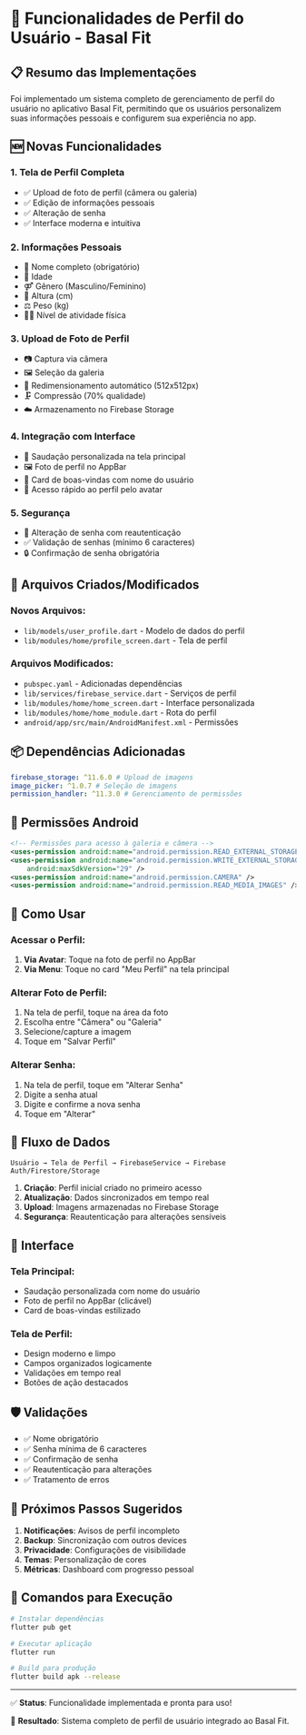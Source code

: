 # 👤 Funcionalidades de Perfil do Usuário - Basal Fit

## 📋 Resumo das Implementações

Foi implementado um sistema completo de gerenciamento de perfil do usuário no aplicativo Basal Fit, permitindo que os usuários personalizem suas informações pessoais e configurem sua experiência no app.

## 🆕 Novas Funcionalidades

### 1. **Tela de Perfil Completa**

- ✅ Upload de foto de perfil (câmera ou galeria)
- ✅ Edição de informações pessoais
- ✅ Alteração de senha
- ✅ Interface moderna e intuitiva

### 2. **Informações Pessoais**

- 📝 Nome completo (obrigatório)
- 🎂 Idade
- ⚤ Gênero (Masculino/Feminino)
- 📏 Altura (cm)
- ⚖️ Peso (kg)
- 🏃‍♂️ Nível de atividade física

### 3. **Upload de Foto de Perfil**

- 📷 Captura via câmera
- 🖼️ Seleção da galeria
- 🔄 Redimensionamento automático (512x512px)
- 🗜️ Compressão (70% qualidade)
- ☁️ Armazenamento no Firebase Storage

### 4. **Integração com Interface**

- 👋 Saudação personalizada na tela principal
- 🖼️ Foto de perfil no AppBar
- 🎨 Card de boas-vindas com nome do usuário
- 📱 Acesso rápido ao perfil pelo avatar

### 5. **Segurança**

- 🔐 Alteração de senha com reautenticação
- ✅ Validação de senhas (mínimo 6 caracteres)
- 🔒 Confirmação de senha obrigatória

## 📁 Arquivos Criados/Modificados

### Novos Arquivos:

- `lib/models/user_profile.dart` - Modelo de dados do perfil
- `lib/modules/home/profile_screen.dart` - Tela de perfil

### Arquivos Modificados:

- `pubspec.yaml` - Adicionadas dependências
- `lib/services/firebase_service.dart` - Serviços de perfil
- `lib/modules/home/home_screen.dart` - Interface personalizada
- `lib/modules/home/home_module.dart` - Rota do perfil
- `android/app/src/main/AndroidManifest.xml` - Permissões

## 📦 Dependências Adicionadas

```yaml
firebase_storage: ^11.6.0 # Upload de imagens
image_picker: ^1.0.7 # Seleção de imagens
permission_handler: ^11.3.0 # Gerenciamento de permissões
```

## 🔧 Permissões Android

```xml
<!-- Permissões para acesso à galeria e câmera -->
<uses-permission android:name="android.permission.READ_EXTERNAL_STORAGE" />
<uses-permission android:name="android.permission.WRITE_EXTERNAL_STORAGE"
    android:maxSdkVersion="29" />
<uses-permission android:name="android.permission.CAMERA" />
<uses-permission android:name="android.permission.READ_MEDIA_IMAGES" />
```

## 🎯 Como Usar

### Acessar o Perfil:

1. **Via Avatar**: Toque na foto de perfil no AppBar
2. **Via Menu**: Toque no card "Meu Perfil" na tela principal

### Alterar Foto de Perfil:

1. Na tela de perfil, toque na área da foto
2. Escolha entre "Câmera" ou "Galeria"
3. Selecione/capture a imagem
4. Toque em "Salvar Perfil"

### Alterar Senha:

1. Na tela de perfil, toque em "Alterar Senha"
2. Digite a senha atual
3. Digite e confirme a nova senha
4. Toque em "Alterar"

## 🔄 Fluxo de Dados

```
Usuário → Tela de Perfil → FirebaseService → Firebase Auth/Firestore/Storage
```

1. **Criação**: Perfil inicial criado no primeiro acesso
2. **Atualização**: Dados sincronizados em tempo real
3. **Upload**: Imagens armazenadas no Firebase Storage
4. **Segurança**: Reautenticação para alterações sensíveis

## 🎨 Interface

### Tela Principal:

- Saudação personalizada com nome do usuário
- Foto de perfil no AppBar (clicável)
- Card de boas-vindas estilizado

### Tela de Perfil:

- Design moderno e limpo
- Campos organizados logicamente
- Validações em tempo real
- Botões de ação destacados

## 🛡️ Validações

- ✅ Nome obrigatório
- ✅ Senha mínima de 6 caracteres
- ✅ Confirmação de senha
- ✅ Reautenticação para alterações
- ✅ Tratamento de erros

## 🚀 Próximos Passos Sugeridos

1. **Notificações**: Avisos de perfil incompleto
2. **Backup**: Sincronização com outros devices
3. **Privacidade**: Configurações de visibilidade
4. **Temas**: Personalização de cores
5. **Métricas**: Dashboard com progresso pessoal

## 🔧 Comandos para Execução

```bash
# Instalar dependências
flutter pub get

# Executar aplicação
flutter run

# Build para produção
flutter build apk --release
```

---

✅ **Status**: Funcionalidade implementada e pronta para uso!

🎯 **Resultado**: Sistema completo de perfil de usuário integrado ao Basal Fit.
